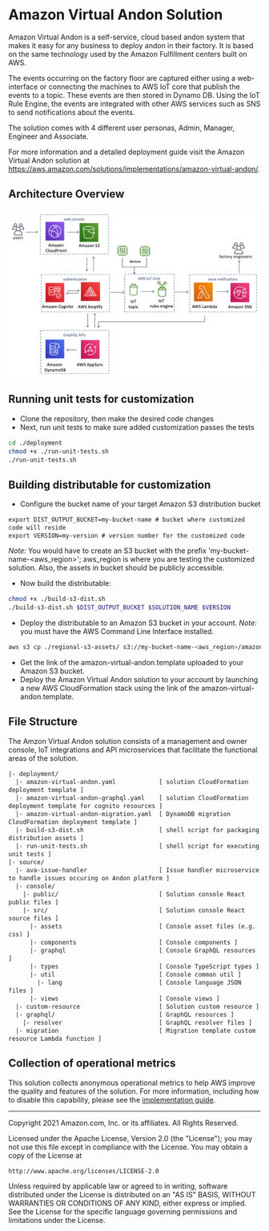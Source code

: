 # Amazon Virtual Andon Solution
Amazon Virtual Andon is a self-service, cloud based andon system that makes it easy for
any business to deploy andon in their factory. It is based on the same technology used
by the Amazon Fulfillment centers built on AWS.

The events occurring on the factory floor are captured either using a web-interface or connecting the machines to AWS IoT core that publish the events to a topic. These events are then stored in Dynamo DB. Using the IoT Rule Engine, the events are integrated with other AWS services such as SNS to send notifications about the events.

The solution comes with 4 different user personas, Admin, Manager, Engineer and Associate.

For more information and a detailed deployment guide visit the Amazon Virtual Andon solution at https://aws.amazon.com/solutions/implementations/amazon-virtual-andon/.

## Architecture Overview
![Architecture](architecture.png)

## Running unit tests for customization
* Clone the repository, then make the desired code changes
* Next, run unit tests to make sure added customization passes the tests
```bash
cd ./deployment
chmod +x ./run-unit-tests.sh
./run-unit-tests.sh
```

## Building distributable for customization
* Configure the bucket name of your target Amazon S3 distribution bucket
```
export DIST_OUTPUT_BUCKET=my-bucket-name # bucket where customized code will reside
export VERSION=my-version # version number for the customized code
```
_Note:_ You would have to create an S3 bucket with the prefix 'my-bucket-name-<aws_region>'; aws_region is where you are testing the customized solution. Also, the assets in bucket should be publicly accessible.

* Now build the distributable:
```bash
chmod +x ./build-s3-dist.sh
./build-s3-dist.sh $DIST_OUTPUT_BUCKET $SOLUTION_NAME $VERSION
```

* Deploy the distributable to an Amazon S3 bucket in your account. _Note:_ you must have the AWS Command Line Interface installed.
```bash
aws s3 cp ./regional-s3-assets/ s3://my-bucket-name-<aws_region>/amazon-virtual-andon/<my-version>/ --recursive --acl bucket-owner-full-control --profile aws-cred-profile-name
```

* Get the link of the amazon-virtual-andon.template uploaded to your Amazon S3 bucket.
* Deploy the Amazon Virtual Andon solution to your account by launching a new AWS CloudFormation stack using the link of the amazon-virtual-andon.template.

## File Structure
The Amzon Virtual Andon solution consists of a management and owner console, IoT integrations and API microservices that facilitate the functional areas of the solution.

```
|- deployment/
  |- amazon-virtual-andon.yaml            [ solution CloudFormation deployment template ]
  |- amazon-virtual-andon-graphql.yaml    [ solution CloudFormation deployment template for cognito resources ]
  |- amazon-virtual-andon-migration.yaml  [ DynamoDB migration CloudFormation deployment template ]
  |- build-s3-dist.sh                     [ shell script for packaging distribution assets ]
  |- run-unit-tests.sh                    [ shell script for executing unit tests ]
|- source/
  |- ava-issue-handler                    [ Issue handler microservice to handle issues occuring on Andon platform ]
  |- console/
    |- public/                            [ Solution console React public files ]
    |- src/                               [ Solution console React source files ]
      |- assets                           [ Console asset files (e.g. css) ]
      |- components                       [ Console components ]
      |- graphql                          [ Console GraphQL resources ]
      |- types                            [ Console TypeScript types ]
      |- util                             [ Console common util ]
        |- lang                           [ Console language JSON files ]
      |- views                            [ Console views ]
  |- custom-resource                      [ Solution custom resource ]
  |- graphql/                             [ GraphQL resources ]
    |- resolver                           [ GraphQL resolver files ]
  |- migration                            [ Migration template custom resource Lambda function ]
```

## Collection of operational metrics
This solution collects anonymous operational metrics to help AWS improve the quality and features of the solution. For more information, including how to disable this capability, please see the [implementation guide](https://docs.aws.amazon.com/solutions/latest/amazon-virtual-andon/appendix-g-collection-of-operational-metrics.html).

***

Copyright 2021 Amazon.com, Inc. or its affiliates. All Rights Reserved.

Licensed under the Apache License, Version 2.0 (the "License");
you may not use this file except in compliance with the License.
You may obtain a copy of the License at

    http://www.apache.org/licenses/LICENSE-2.0

Unless required by applicable law or agreed to in writing, software
distributed under the License is distributed on an "AS IS" BASIS,
WITHOUT WARRANTIES OR CONDITIONS OF ANY KIND, either express or implied.
See the License for the specific language governing permissions and
limitations under the License.
